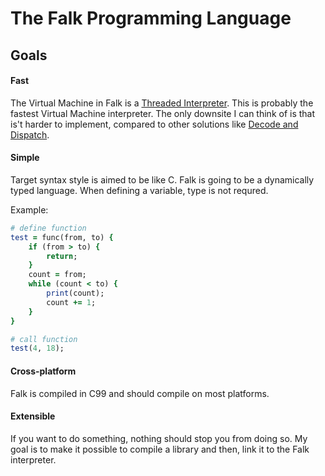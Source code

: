 # The Falk Programming Language


## Goals

#### Fast
The Virtual Machine in Falk is a [Threaded Interpreter](https://en.wikipedia.org/wiki/Threaded_code).
This is probably the fastest Virtual Machine interpreter. The only downsite I can think of is that is't harder to implement, compared to other solutions like [Decode and Dispatch](http://stackoverflow.com/questions/3848343/decode-and-dispatch-interpretation-vs-threaded-interpretation).

#### Simple
Target syntax style is aimed to be like C.
Falk is going to be a dynamically typed language. When defining a variable, type is not requred.

Example:
``` ruby
# define function
test = func(from, to) {
    if (from > to) {
        return;
    }
    count = from;
    while (count < to) {
        print(count);
        count += 1;
    }
}

# call function
test(4, 18);

```

#### Cross-platform
Falk is compiled in C99 and should compile on most platforms.

#### Extensible
If you want to do something, nothing should stop you from doing so. My goal is to make it possible to compile a library and then, link it to the Falk interpreter.
